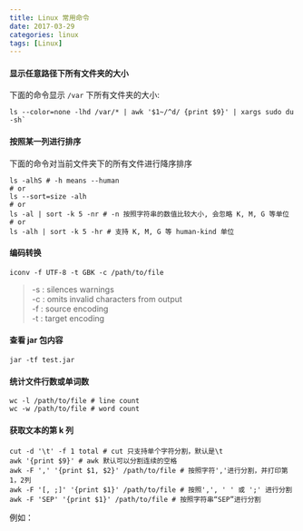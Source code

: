 ```yaml
---
title: Linux 常用命令
date: 2017-03-29
categories: linux
tags: [Linux]
---
```


#### 显示任意路径下所有文件夹的大小
下面的命令显示 `/var` 下所有文件夹的大小:

```shell
ls --color=none -lhd /var/* | awk '$1~/^d/ {print $9}' | xargs sudo du -sh`
```

#### 按照某一列进行排序
下面的命令对当前文件夹下的所有文件进行降序排序

```shell
ls -alhS # -h means --human
# or
ls --sort=size -alh
# or
ls -al | sort -k 5 -nr # -n 按照字符串的数值比较大小, 会忽略 K, M, G 等单位
# or
ls -alh | sort -k 5 -hr # 支持 K, M, G 等 human-kind 单位
```

#### 编码转换
```shell
iconv -f UTF-8 -t GBK -c /path/to/file
```
> -s : silences warnings  
> -c : omits invalid characters from output  
> -f : source encoding  
> -t : target encoding  

#### 查看 jar 包内容
```shell
jar -tf test.jar
```

#### 统计文件行数或单词数
```shell
wc -l /path/to/file # line count
wc -w /path/to/file # word count
```

#### 获取文本的第 k 列
```shell
cut -d '\t' -f 1 total # cut 只支持单个字符分割，默认是\t
awk '{print $9}' # awk 默认可以分割连续的空格
awk -F ',' '{print $1, $2}' /path/to/file # 按照字符','进行分割，并打印第1，2列
awk -F '[, ;]' '{print $1}' /path/to/file # 按照',', ' ' 或 ';' 进行分割
awk -F 'SEP' '{print $1}' /path/to/file # 按照字符串“SEP”进行分割
```

例如：
```shell
